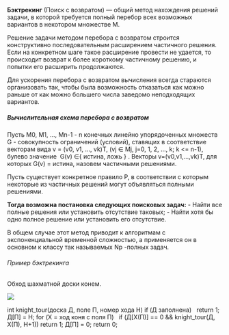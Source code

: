 **Бэктрекинг** (Поиск с возвратом) — общий метод нахождения решений задачи, в которой требуется полный перебор всех возможных вариантов в некотором множестве М. 

Решение задачи методом перебора с возвратом строится конструктивно последовательным расширением частичного решения. Если на конкретном шаге такое расширение провести не удается, то происходит возврат к более короткому частичному решению, и попытки его расширить продолжаются.

Для ускорения перебора с возвратом вычисления всегда стараются организовать так, чтобы была возможность отказаться как можно раньше от как можно большего числа заведомо неподходящих вариантов.

##### Вычислительная схема перебора с возвратом

Пусть M0, M1, ..., Mn-1 - n конечных линейно упорядоченных множеств
G - совокупность ограничений (условий), ставящих в соответствие векторам вида
v = (v0, v1, ..., vk)T, (vj ∈ Mj,  j=0, 1, 2, …, k; k <= n-1), булево значение  G(v) ∈{ истина, ложь } .
Векторы v=(v0,v1,...,vk)T, для которых G(v) = истина, назовем частичными решениями.

  
Пусть существует конкретное правило P, в соответствии с которым некоторые из частичных решений могут объявляться полными решениями. 

**Тогда возможна постановка следующих поисковых задач:**
	- Найти все полные решения или установить отсутствие таковых;
	- Найти хотя бы одно полное решение или установить его отсутствие.

  

В общем случае этот метод приводит к алгоритмам с экспоненциальной временной сложностью, а применяется он в основном к классу так называемых Np -полных задач.

###### Пример бэктрекинга

Обход шахматной доски конем.

![](https://lh3.googleusercontent.com/x24XCx3caSlclK8FKLr6TaK0Q7sD2ht8hFE1Qr6GKHdYLVLzl8y-UcNRh07nP4CDKHRWqPyxt6919u79SVk29Vr8_ZJ9YbvDFd_qjJUAx-qNpX6mJsWFEjQpBNmPuGaQan8Pw7QYxNWi9MFBDC2WgzU)

int knight_tour(доска Д, поле П, номер хода Н) 
	if (Д заполнена) 
		  return 1;
	Д[П] = Н;
	for (Х = ход коня с поля П) 
		  if (Д[Х(П)] == 0 && knight_tour(Д, Х(П), Н+1))
			return 1;
	Д[П] = 0;
	return 0;


